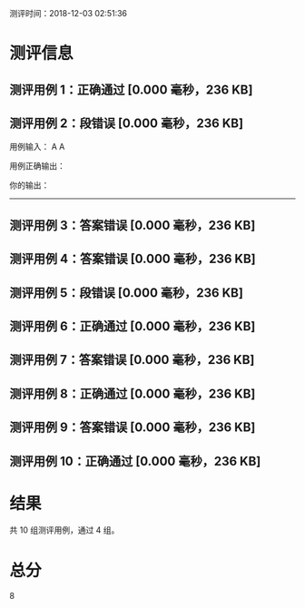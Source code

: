 测评时间：2018-12-03 02:51:36

测评信息
================================================
测评用例 1：正确通过 [0.000 毫秒，236 KB]
---------------------------
测评用例 2：段错误 [0.000 毫秒，236 KB]
-
用例输入：
A
A

用例正确输出：

你的输出：

---------------------------
测评用例 3：答案错误 [0.000 毫秒，236 KB]
---------------------------
测评用例 4：答案错误 [0.000 毫秒，236 KB]
---------------------------
测评用例 5：段错误 [0.000 毫秒，236 KB]
---------------------------
测评用例 6：正确通过 [0.000 毫秒，236 KB]
---------------------------
测评用例 7：答案错误 [0.000 毫秒，236 KB]
---------------------------
测评用例 8：正确通过 [0.000 毫秒，236 KB]
---------------------------
测评用例 9：答案错误 [0.000 毫秒，236 KB]
---------------------------
测评用例 10：正确通过 [0.000 毫秒，236 KB]
-
结果
================================================
共 10 组测评用例，通过 4 组。

总分
================================================
8
